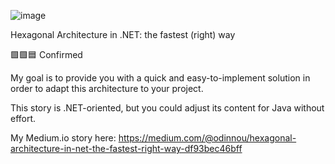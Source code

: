 ![image](https://user-images.githubusercontent.com/3084655/195698923-5772152a-c327-4782-ba7d-15ff1202bac0.png)


Hexagonal Architecture in .NET: the fastest (right) way

🟩🟩🟦 Confirmed

My goal is to provide you with a quick and easy-to-implement solution in order to adapt this architecture to your project. 

This story is .NET-oriented, but you could adjust its content for Java without effort.

My Medium.io story here: https://medium.com/@odinnou/hexagonal-architecture-in-net-the-fastest-right-way-df93bec46bff
